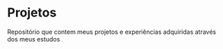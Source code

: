 # Projetos
 Repositório que contem meus projetos e experiências adquiridas através dos meus estudos
